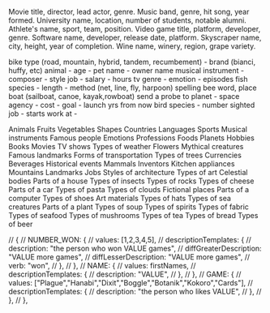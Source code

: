 Movie title, director, lead actor, genre.
Music band, genre, hit song, year formed.
University name, location, number of students, notable alumni.
Athlete's name, sport, team, position.
Video game title, platform, developer, genre.
Software name, developer, release date, platform.
Skyscraper name, city, height, year of completion.
Wine name, winery, region, grape variety.

bike type (road, mountain, hybrid, tandem, recumbement) - brand (bianci, huffy, etc)
animal - age - pet name - owner name
musical instrument - composer - style
job - salary - hours
tv genre - emotion - episodes
fish species - length - method (net, line, fly, harpoon)
spelling bee word, place
boat (sailboat, canoe, kayak,rowboat)
send a probe to planet - space agency - cost - goal - launch yrs from now
bird species - number sighted
job - starts work at -

Animals
Fruits
Vegetables
Shapes
Countries
Languages
Sports
Musical instruments
Famous people
Emotions
Professions
Foods
Planets
Hobbies
Books
Movies
TV shows
Types of weather
Flowers
Mythical creatures
Famous landmarks
Forms of transportation
Types of trees
Currencies
Beverages
Historical events
Mammals
Inventors
Kitchen appliances
Mountains
Landmarks
Jobs
Styles of architecture
Types of art
Celestial bodies
Parts of a house
Types of insects
Types of rocks
Types of cheese
Parts of a car
Types of pasta
Types of clouds
Fictional places
Parts of a computer
Types of shoes
Art materials
Types of hats
Types of sea creatures
Parts of a plant
Types of soup
Types of spirits
Types of fabric
Types of seafood
Types of mushrooms
Types of tea
Types of bread
Types of beer

// {
// NUMBER_WON: {
// values: [1,2,3,4,5],
// descriptionTemplates: {
// description: "the person who won VALUE games",
// diffGreaterDescription: "VALUE more games",
// diffLesserDescription: "VALUE more games",
// verb: "won",
// },
// },
// NAME: {
// values: firstNames,
// descriptionTemplates: {
// description: "VALUE",
// },
// },
// GAME: {
// values: ["Plague","Hanabi","Dixit","Boggle","Botanik","Kokoro","Cards"],
// descriptionTemplates: {
// description: "the person who likes VALUE",
// },
// },
// },
